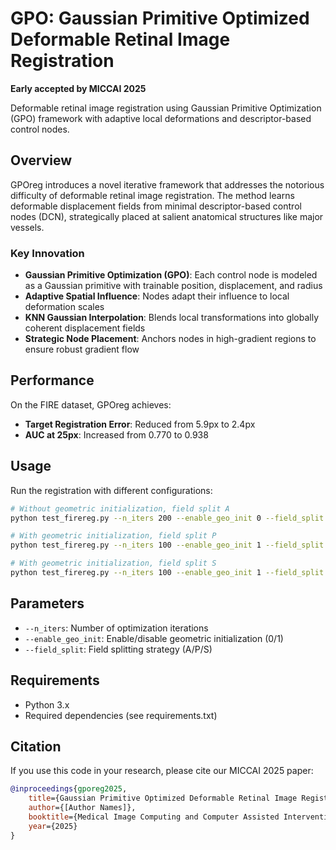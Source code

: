 # GPO: Gaussian Primitive Optimized Deformable Retinal Image Registration

**Early accepted by MICCAI 2025**

Deformable retinal image registration using Gaussian Primitive Optimization (GPO) framework with adaptive local deformations and descriptor-based control nodes.

## Overview

GPOreg introduces a novel iterative framework that addresses the notorious difficulty of deformable retinal image registration. The method learns deformable displacement fields from minimal descriptor-based control nodes (DCN), strategically placed at salient anatomical structures like major vessels.

### Key Innovation

- **Gaussian Primitive Optimization (GPO)**: Each control node is modeled as a Gaussian primitive with trainable position, displacement, and radius
- **Adaptive Spatial Influence**: Nodes adapt their influence to local deformation scales
- **KNN Gaussian Interpolation**: Blends local transformations into globally coherent displacement fields
- **Strategic Node Placement**: Anchors nodes in high-gradient regions to ensure robust gradient flow

## Performance

On the FIRE dataset, GPOreg achieves:
- **Target Registration Error**: Reduced from 5.9px to 2.4px
- **AUC at 25px**: Increased from 0.770 to 0.938

## Usage

Run the registration with different configurations:

```bash
# Without geometric initialization, field split A
python test_firereg.py --n_iters 200 --enable_geo_init 0 --field_split A

# With geometric initialization, field split P
python test_firereg.py --n_iters 100 --enable_geo_init 1 --field_split P

# With geometric initialization, field split S
python test_firereg.py --n_iters 100 --enable_geo_init 1 --field_split S
```

## Parameters

- `--n_iters`: Number of optimization iterations
- `--enable_geo_init`: Enable/disable geometric initialization (0/1)
- `--field_split`: Field splitting strategy (A/P/S)

## Requirements

- Python 3.x
- Required dependencies (see requirements.txt)

## Citation

If you use this code in your research, please cite our MICCAI 2025 paper:

```bibtex
@inproceedings{gporeg2025,
    title={Gaussian Primitive Optimized Deformable Retinal Image Registration},
    author={[Author Names]},
    booktitle={Medical Image Computing and Computer Assisted Intervention -- MICCAI 2025},
    year={2025}
}
```
